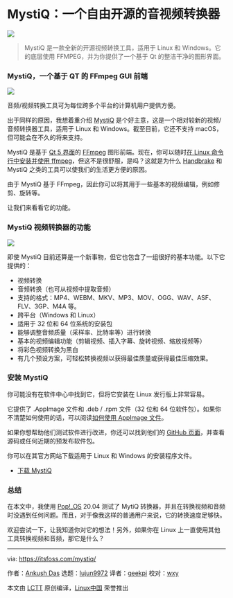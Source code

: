 [#]: collector: (lujun9972)
[#]: translator: (geekpi)
[#]: reviewer: (wxy)
[#]: publisher: ( )
[#]: url: ( )
[#]: subject: (MystiQ: A Free and Open Source Audio/Video Converter)
[#]: via: (https://itsfoss.com/mystiq/)
[#]: author: (Ankush Das https://itsfoss.com/author/ankush/)

MystiQ：一个自由开源的音视频转换器
======

![](https://img.linux.net.cn/data/attachment/album/202004/28/223258cr9rxzyrj344kh68.jpg)

> MystiQ 是一款全新的开源视频转换工具，适用于 Linux 和 Windows。它的底层使用 FFMPEG，并为你提供了一个基于 Qt 的整洁干净的图形界面。

### MystiQ，一个基于 QT 的 FFmpeg GUI 前端

![][1]

音频/视频转换工具可为每位跨多个平台的计算机用户提供方便。

出于同样的原因，我想着重介绍 [MystiQ][2] 是个好主意，这是一个相对较新的视频/音频转换器工具，适用于 Linux 和 Windows。截至目前，它还不支持 macOS，但可能会在不久的将来支持。

MystiQ 是基于 [Qt 5 界面][4]的 [FFmpeg][3] 图形前端。现在，你可以随时[在 Linux 命令行中安装并使用 ffmpeg][5]，但这不是很舒服，是吗？这就是为什么 [Handbrake][6] 和 MystiQ 之类的工具可以使我们的生活更方便的原因。

由于 MystiQ 基于 FFmpeg，因此你可以将其用于一些基本的视频编辑，例如修剪、旋转等。

让我们来看看它的功能。

### MystiQ 视频转换器的功能

![][7]

即使 MystiQ 目前还算是一个新事物，但它也包含了一组很好的基本功能。以下它提供的：

  * 视频转换
  * 音频转换（也可从视频中提取音频）
  * 支持的格式：MP4、WEBM、MKV、MP3、MOV、OGG、WAV、ASF、FLV、3GP、M4A 等。
  * 跨平台（Windows 和 Linux）
  * 适用于 32 位和 64 位系统的安装包
  * 能够调整音频质量（采样率、比特率等）进行转换
  * 基本的视频编辑功能（剪辑视频、插入字幕、旋转视频、缩放视频等）
  * 将彩色视频转换为黑白
  * 有几个预设方案，可轻松转换视频以获得最佳质量或获得最佳压缩效果。

### 安装 MystiQ

你可能没有在软件中心中找到它，但将它安装在 Linux 发行版上非常容易。

它提供了 .AppImage 文件和 .deb / .rpm 文件（32 位和 64 位软件包）。如果你不清楚如何使用的话，可以阅读[如何使用 AppImage 文件][10]。

如果你想帮助他们测试软件进行改进，你还可以找到他们的 [GitHub 页面][11]，并查看源码或任何近期的预发布软件包。

你可以在其官方网站下载适用于 Linux 和 Windows 的安装程序文件。

- [下载 MystiQ][2]

### 总结

在本文中，我使用 [Pop!_OS][12] 20.04 测试了 MytiQ 转换器，并且在转换视频和音频时没遇到任何问题。而且，对于像我这样的普通用户来说，它的转换速度足够快。

欢迎尝试一下，让我知道你对它的想法！另外，如果你在 Linux 上一直使用其他工具转换视频和音频，那它是什么？

--------------------------------------------------------------------------------

via: https://itsfoss.com/mystiq/

作者：[Ankush Das][a]
选题：[lujun9972][b]
译者：[geekpi](https://github.com/geekpi)
校对：[wxy](https://github.com/wxy)

本文由 [LCTT](https://github.com/LCTT/TranslateProject) 原创编译，[Linux中国](https://linux.cn/) 荣誉推出

[a]: https://itsfoss.com/author/ankush/
[b]: https://github.com/lujun9972
[1]: https://i1.wp.com/itsfoss.com/wp-content/uploads/2020/04/mystiq-converter-ft.jpg?ssl=1
[2]: https://mystiqapp.com/
[3]: https://www.ffmpeg.org/
[4]: https://www.qt.io/
[5]: https://itsfoss.com/ffmpeg/
[6]: https://itsfoss.com/handbrake/
[7]: https://i2.wp.com/itsfoss.com/wp-content/uploads/2020/04/mystiq-options.jpg?ssl=1
[9]: https://itsfoss.com/sound-converter-linux/
[10]: https://itsfoss.com/use-appimage-linux/
[11]: https://github.com/swl-x/MystiQ/
[12]: https://system76.com/pop

